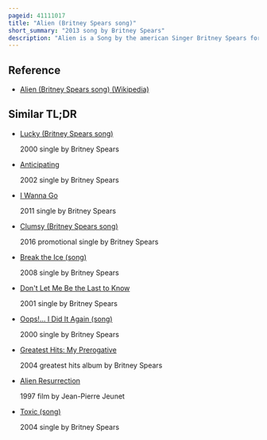 ```yaml
---
pageid: 41111017
title: "Alien (Britney Spears song)"
short_summary: "2013 song by Britney Spears"
description: "Alien is a Song by the american Singer Britney Spears for her eighth Studio Album Britney Jean. It was written by Spears, William Orbit, Dan Traynor, Ana Diaz, and Anthony Preston, and produced by Orbit and Hygrade. Alien is a mid-tempo Dance-Pop Song which lyrically discusses Spears' Feelings of Loneliness."
---
```


## Reference

- [Alien (Britney Spears song) (Wikipedia)](https://en.wikipedia.org/?curid=41111017)

## Similar TL;DR

- [Lucky (Britney Spears song)](/tldr/en/lucky-britney-spears-song)

  2000 single by Britney Spears

- [Anticipating](/tldr/en/anticipating)

  2002 single by Britney Spears

- [I Wanna Go](/tldr/en/i-wanna-go)

  2011 single by Britney Spears

- [Clumsy (Britney Spears song)](/tldr/en/clumsy-britney-spears-song)

  2016 promotional single by Britney Spears

- [Break the Ice (song)](/tldr/en/break-the-ice-song)

  2008 single by Britney Spears

- [Don't Let Me Be the Last to Know](/tldr/en/dont-let-me-be-the-last-to-know)

  2001 single by Britney Spears

- [Oops!... I Did It Again (song)](/tldr/en/oops-i-did-it-again-song)

  2000 single by Britney Spears

- [Greatest Hits: My Prerogative](/tldr/en/greatest-hits-my-prerogative)

  2004 greatest hits album by Britney Spears

- [Alien Resurrection](/tldr/en/alien-resurrection)

  1997 film by Jean-Pierre Jeunet

- [Toxic (song)](/tldr/en/toxic-song)

  2004 single by Britney Spears
